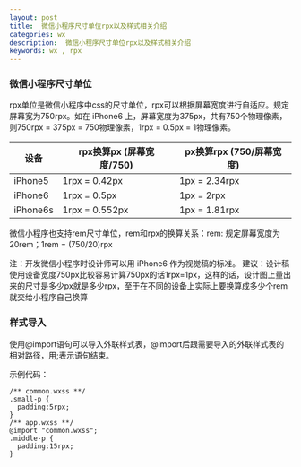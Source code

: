 ```yaml
---
layout: post
title:  微信小程序尺寸单位rpx以及样式相关介绍
categories: wx
description:  微信小程序尺寸单位rpx以及样式相关介绍
keywords: wx , rpx
---
```



### 微信小程序尺寸单位
rpx单位是微信小程序中css的尺寸单位，rpx可以根据屏幕宽度进行自适应。规定屏幕宽为750rpx。如在 iPhone6 上，屏幕宽度为375px，共有750个物理像素，则750rpx = 375px = 750物理像素，1rpx = 0.5px = 1物理像素。

设备  |	rpx换算px (屏幕宽度/750) |	px换算rpx (750/屏幕宽度)
--| --|--
iPhone5	| 1rpx = 0.42px | 1px = 2.34rpx
iPhone6	| 1rpx = 0.5px |	1px = 2rpx
iPhone6s	|1rpx = 0.552px|	1px = 1.81rpx

 微信小程序也支持rem尺寸单位，rem和rpx的换算关系：rem: 规定屏幕宽度为20rem；1rem = (750/20)rpx 

注：开发微信小程序时设计师可以用 iPhone6 作为视觉稿的标准。
建议：设计稿使用设备宽度750px比较容易计算750px的话1rpx=1px，这样的话，设计图上量出来的尺寸是多少px就是多少rpx，至于在不同的设备上实际上要换算成多少个rem就交给小程序自己换算

### 样式导入
使用@import语句可以导入外联样式表，@import后跟需要导入的外联样式表的相对路径，用;表示语句结束。

示例代码：
```
/** common.wxss **/
.small-p {
  padding:5rpx;
}
/** app.wxss **/
@import "common.wxss";
.middle-p {
  padding:15rpx;
}
```

